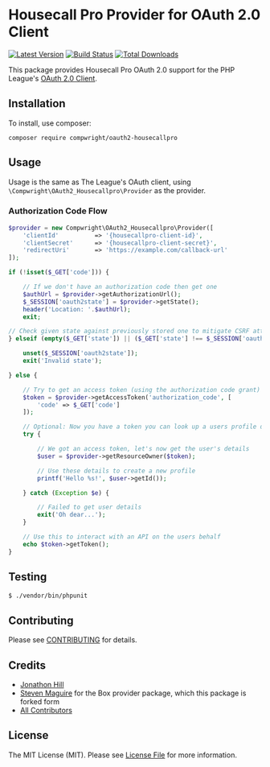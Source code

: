 # Housecall Pro Provider for OAuth 2.0 Client

[![Latest Version](https://img.shields.io/github/release/compwright/oauth2-housecallpro.svg?style=flat-square)](https://github.com/compwright/oauth2-housecallpro/releases)
[![Build Status](https://img.shields.io/travis/compwright/oauth2-housecallpro/master.svg?style=flat-square)](https://travis-ci.org/compwright/oauth2-housecallpro)
[![Total Downloads](https://img.shields.io/packagist/dt/compwright/oauth2-housecallpro.svg?style=flat-square)](https://packagist.org/packages/compwright/oauth2-housecallpro)

This package provides Housecall Pro OAuth 2.0 support for the PHP League's [OAuth 2.0 Client](https://github.com/thephpleague/oauth2-client).

## Installation

To install, use composer:

```
composer require compwright/oauth2-housecallpro
```

## Usage

Usage is the same as The League's OAuth client, using `\Compwright\OAuth2_Housecallpro\Provider` as the provider.

### Authorization Code Flow

```php
$provider = new Compwright\OAuth2_Housecallpro\Provider([
    'clientId'          => '{housecallpro-client-id}',
    'clientSecret'      => '{housecallpro-client-secret}',
    'redirectUri'       => 'https://example.com/callback-url'
]);

if (!isset($_GET['code'])) {

    // If we don't have an authorization code then get one
    $authUrl = $provider->getAuthorizationUrl();
    $_SESSION['oauth2state'] = $provider->getState();
    header('Location: '.$authUrl);
    exit;

// Check given state against previously stored one to mitigate CSRF attack
} elseif (empty($_GET['state']) || ($_GET['state'] !== $_SESSION['oauth2state'])) {

    unset($_SESSION['oauth2state']);
    exit('Invalid state');

} else {

    // Try to get an access token (using the authorization code grant)
    $token = $provider->getAccessToken('authorization_code', [
        'code' => $_GET['code']
    ]);

    // Optional: Now you have a token you can look up a users profile data
    try {

        // We got an access token, let's now get the user's details
        $user = $provider->getResourceOwner($token);

        // Use these details to create a new profile
        printf('Hello %s!', $user->getId());

    } catch (Exception $e) {

        // Failed to get user details
        exit('Oh dear...');
    }

    // Use this to interact with an API on the users behalf
    echo $token->getToken();
}
```

## Testing

``` bash
$ ./vendor/bin/phpunit
```

## Contributing

Please see [CONTRIBUTING](https://github.com/compwright/oauth2-housecallpro/blob/master/CONTRIBUTING.md) for details.


## Credits

- [Jonathon Hill](https://github.com/compwright)
- [Steven Maguire](https://github.com/stevenmaguire) for the Box provider package, which this package is forked form
- [All Contributors](https://github.com/compwright/oauth2-housecallpro/contributors)


## License

The MIT License (MIT). Please see [License File](https://github.com/compwright/oauth2-housecallpro/blob/master/LICENSE) for more information.
